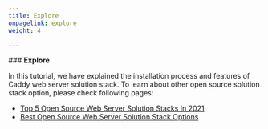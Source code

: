 ```yaml
---
title: Explore
onpagelink: explore
weight: 4

---
```


<a class="anchor" id="explore" name="explore"></a>### **Explore**

In this tutorial, we have explained the installation process and features of Caddy web server solution stack. To learn about other open source solution stack option, please check following pages:

- [Top 5 Open Source Web Server Solution Stacks In 2021](https://blog.containerize.com/2021/01/08/top-5-open-source-web-server-solution-stacks-in-2021/)
- [Best Open Source Web Server Solution Stack Options](https://products.containerize.com/solution-stack/)
 